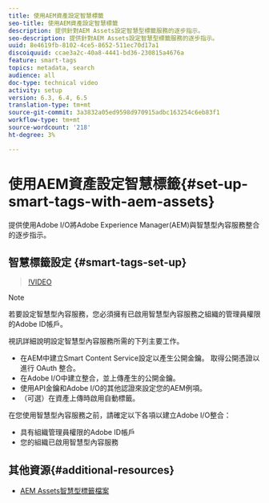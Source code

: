 ```yaml
---
title: 使用AEM資產設定智慧標籤
seo-title: 使用AEM資產設定智慧標籤
description: 提供針對AEM Assets設定智慧型標籤服務的逐步指示。
seo-description: 提供針對AEM Assets設定智慧型標籤服務的逐步指示。
uuid: 8e4619fb-8102-4ce5-8652-511ec70d17a1
discoiquuid: ccae3a2c-40a8-4441-bd36-230815a4676a
feature: smart-tags
topics: metadata, search
audience: all
doc-type: technical video
activity: setup
version: 6.3, 6.4, 6.5
translation-type: tm+mt
source-git-commit: 3a3832a05ed9598d970915adbc163254c6eb83f1
workflow-type: tm+mt
source-wordcount: '218'
ht-degree: 3%

---
```



# 使用AEM資產設定智慧標籤{#set-up-smart-tags-with-aem-assets}

提供使用Adobe I/O將Adobe Experience Manager(AEM)與智慧型內容服務整合的逐步指示。

## 智慧標籤設定 {#smart-tags-set-up}

>[!VIDEO](https://video.tv.adobe.com/v/17023/?quality=12&learn=on)

>[!NOTE]
>
>若要設定智慧型內容服務，您必須擁有已啟用智慧型內容服務之組織的管理員權限的Adobe ID帳戶。

視訊詳細說明設定智慧型內容服務所需的下列主要工作。

* 在AEM中建立Smart Content Service設定以產生公開金鑰。 取得公開憑證以進行 OAuth 整合。
* 在Adobe I/O中建立整合，並上傳產生的公開金鑰。
* 使用API金鑰和Adobe I/O的其他認證來設定您的AEM例項。
* （可選）在資產上傳時啟用自動標籤。

在您使用智慧型內容服務之前，請確定以下各項以建立Adobe I/O整合：

* 具有組織管理員權限的Adobe ID帳戶
* 您的組織已啟用智慧型內容服務

## 其他資源{#additional-resources}

* [AEM Assets智慧型標籤檔案](https://helpx.adobe.com/experience-manager/6-3/assets/using/touch-ui-smart-tags.html)
